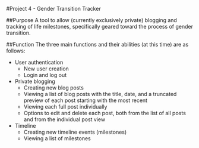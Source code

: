 #Project 4 - Gender Transition Tracker

##Purpose
A tool to allow (currently exclusively private) blogging and tracking of life milestones, specifically geared toward the process of gender transition.

##Function
The three main functions and their abilities (at this time) are as follows:
* User authentication  
    * New user creation  
    * Login and log out  
* Private blogging  
    * Creating new blog posts  
    * Viewing a list of blog posts with the title, date, and a truncated preview of each post starting with the most recent  
    * Viewing each full post individually  
    * Options to edit and delete each post, both from the list of all posts and from the individual post view  
* Timeline  
    * Creating new timeline events (milestones) 
    * Viewing a list of milestones 